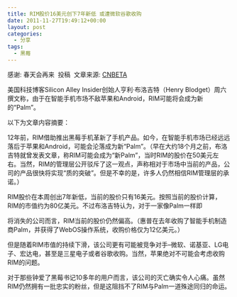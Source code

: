 ```yaml
---
title: RIM股价16美元创下7年新低 或遭微软谷歌收购
date: 2011-11-27T19:49:12+00:00
layout: post
categories:
  - 分享
tags:
  - 黑莓
---
```

感谢: 春天会再来  投稿  文章来源: [CNBETA](http://www.cnbeta.com/articles/163534.htm "春天会再来")

美国科技博客Silicon Alley Insider创始人亨利·布洛吉特（Henry Blodget）周六撰文称，由于在智能手机市场不敌苹果和Android，RIM可能将会成为新的“Palm”。

以下为文章内容摘要：

12年前，RIM借助推出黑莓手机革新了手机产品。如今，在智能手机市场已经远远落后于苹果和Android，可能会沦落成为新“Palm”。（早在大约18个月之前，布洛吉特就曾发表文章，称RIM可能会成为“新Palm”，当时RIM的股价在50美元左右。当然，RIM的管理层公开驳斥了这一观点，声称相对于市场中当前的产品，公司的产品很快将实现“质的突破”。但是不幸的是，许多人仍然相信RIM管理层的承诺。）

RIM股价在本周创出7年新低，当前的股价只有16美元。按照当前的股价计算，RIM的市值约为80亿美元。不过布洛吉特认为，对于一家像Palm一样即
<!--more-->
将消失的公司而言，RIM当前的股价仍然偏高。（惠普在去年收购了智能手机制造商Palm，并获得了WebOS操作系统，收购价格仅为12亿美元。）

但是随着RIM市值的持续下滑，该公司更有可能被竞争对手–微软、诺基亚、LG电子、宏达电，甚至是三星电子或者谷歌收购。当然，苹果绝对不可能会考虑收购RIM的问题。

对于那些钟爱了黑莓书记10多年的用户而言，该公司的灭亡确实令人心痛。虽然RIM仍然拥有一批忠实的粉丝，但是这阻挡不了RIM与Palm一道殊途同归的命运。